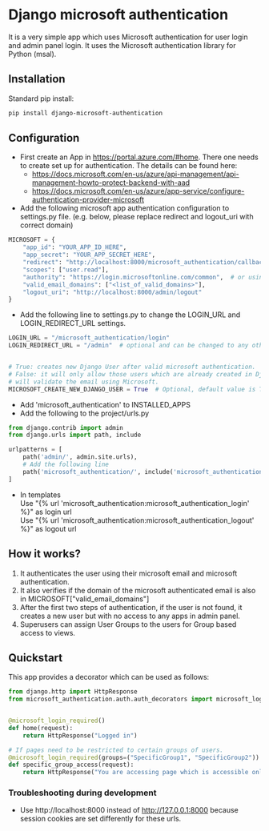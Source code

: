 # Django microsoft authentication

It is a very simple app which uses Microsoft authentication for user login and 
admin panel login. It uses the Microsoft authentication library for Python (msal).


## Installation

Standard pip install:

```bash
pip install django-microsoft-authentication
```


## Configuration

* First create an App in https://portal.azure.com/#home. There one needs to create set up for authentication. The details can be found here: 
  * https://docs.microsoft.com/en-us/azure/api-management/api-management-howto-protect-backend-with-aad
  * https://docs.microsoft.com/en-us/azure/app-service/configure-authentication-provider-microsoft
* Add the following microsoft app authentication configuration to settings.py file. (e.g. below, please replace redirect and logout_uri with correct domain)


```python
MICROSOFT = {
    "app_id": "YOUR_APP_ID_HERE",
    "app_secret": "YOUR_APP_SECRET_HERE",
    "redirect": "http://localhost:8000/microsoft_authentication/callback",
    "scopes": ["user.read"],
    "authority": "https://login.microsoftonline.com/common",  # or using tenant "https://login.microsoftonline.com/{tenant}",
    "valid_email_domains": ["<list_of_valid_domains>"],
    "logout_uri": "http://localhost:8000/admin/logout"
}
```


* Add the following line to settings.py to change the LOGIN_URL and LOGIN_REDIRECT_URL settings. 

```python
LOGIN_URL = "/microsoft_authentication/login"
LOGIN_REDIRECT_URL = "/admin"  # optional and can be changed to any other url


# True: creates new Django User after valid microsoft authentication. 
# False: it will only allow those users which are already created in Django User model and 
# will validate the email using Microsoft.
MICROSOFT_CREATE_NEW_DJANGO_USER = True  # Optional, default value is True
```


* Add 'microsoft_authentication' to INSTALLED_APPS
* Add the following to the project/urls.py

```python
from django.contrib import admin
from django.urls import path, include

urlpatterns = [
    path('admin/', admin.site.urls),
    # Add the following line
    path('microsoft_authentication/', include('microsoft_authentication.urls'))
]
```

* In templates \
  Use "{% url 'microsoft_authentication:microsoft_authentication_login' %}" as login url \
  Use "{% url 'microsoft_authentication:microsoft_authentication_logout' %}" as logout url


## How it works?

1. It authenticates the user using their microsoft email and microsoft authentication.
2. It also verifies if the domain of the microsoft authenticated email is also in MICROSOFT["valid_email_domains"] 
3. After the first two steps of authentication, if the user is not found, it creates a new user but with no access to any apps in admin panel.
4. Superusers can assign User Groups to the users for Group based access to views.


## Quickstart

This app provides a decorator which can be used as follows:

```python
from django.http import HttpResponse
from microsoft_authentication.auth.auth_decorators import microsoft_login_required


@microsoft_login_required()
def home(request):
    return HttpResponse("Logged in")

# If pages need to be restricted to certain groups of users.
@microsoft_login_required(groups=("SpecificGroup1", "SpecificGroup2"))  # Add here the list of Group names
def specific_group_access(request):
    return HttpResponse("You are accessing page which is accessible only to users belonging to SpecificGroup1 or SpecificGroup2")

```

### Troubleshooting during development

* Use http://localhost:8000 instead of http://127.0.0.1:8000 because session cookies 
  are set differently for these urls.
